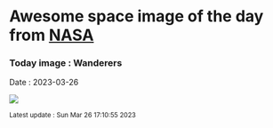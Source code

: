 
# Awesome space image of the day from [NASA](https://api.nasa.gov/)

### Today image : Wanderers
Date : 2023-03-26

![](//player.vimeo.com/video/108650530?title=0&byline=0&portrait=0&badge=0&color=ffffff)

<small>Latest update : Sun Mar 26 17:10:55 2023</small>
        